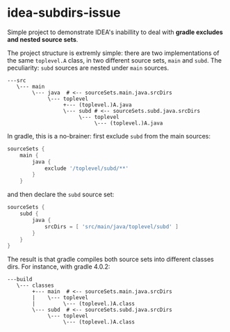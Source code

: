 # idea-subdirs-issue
Simple project to demonstrate IDEA's inabillity to deal with **gradle excludes and nested source sets**.

The project structure is extremly simple: there are two implementations of the same `toplevel.A` class, in two different source sets, `main` and `subd`. The peculiarity: `subd` sources are nested under `main` sources.

```
---src
   \--- main
        \--- java  # <-- sourceSets.main.java.srcDirs
             \--- toplevel
                  +--- (toplevel.)A.java
                  \--- subd # <-- sourceSets.subd.java.srcDirs
                       \--- toplevel
                            \--- (toplevel.)A.java
```


In gradle, this is a no-brainer: first exclude `subd` from the main sources:

```gradle
sourceSets {
    main {
        java {
            exclude '/toplevel/subd/**'
        }
    }
```

and then declare the `subd` source set:

```gradle
sourceSets {
    subd {
        java {
            srcDirs = [ 'src/main/java/toplevel/subd' ]
        }
    }
}
```

The result is that gradle compiles both source sets into different classes dirs. For instance, with gradle 4.0.2:

```
---build
   \--- classes
        +--- main  # <-- sourceSets.main.java.srcDirs
        |    \--- toplevel
        |         \--- (toplevel.)A.class
        \--- subd  # <-- sourceSets.subd.java.srcDirs
             \--- toplevel
                  \--- (toplevel.)A.class
```
